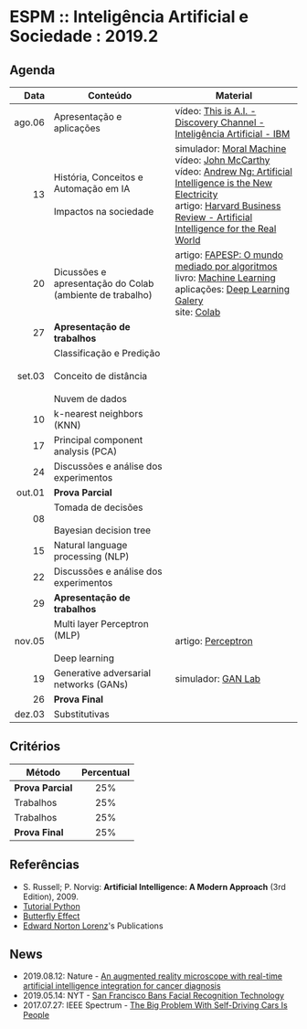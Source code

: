 # ESPM :: Inteligência Artificial e Sociedade : 2019.2

## Agenda

| Data   | Conteúdo | Material |
|-------:|----------|----------|
| ago.06 | Apresentação e aplicações | vídeo: [This is A.I. - Discovery Channel - Inteligência Artificial - IBM](https://www.youtube.com/watch?v=H3P87qCdqk4) |
|     13 | História, Conceitos e Automação em IA <br><br> Impactos na sociedade | simulador: [Moral Machine](http://moralmachine.mit.edu) <br> vídeo: [John McCarthy](https://www.youtube.com/watch?v=Ozipf13jRr4) <br> vídeo: [Andrew Ng: Artificial Intelligence is the New Electricity](https://www.youtube.com/watch?v=21EiKfQYZXc) <br> artigo: [Harvard Business Review - Artificial Intelligence for the Real World](https://hbr.org/2018/01/artificial-intelligence-for-the-real-world) |
|     20 | Dicussões e apresentação do Colab (ambiente de trabalho) | artigo: [FAPESP: O mundo mediado por algoritmos](https://revistapesquisa.fapesp.br/2018/04/19/o-mundo-mediado-por-algoritmos/) <br> livro: [Machine Learning](http://www.cs.cmu.edu/~tom/pubs/MachineLearning.pdf) <br> aplicações: [Deep Learning Galery](http://deeplearninggallery.com/) <br> site: [Colab](https://colab.research.google.com) |
|     27 | **Apresentação de trabalhos** | |
| set.03 | Classificação e Predição <br><br> Conceito de distância <br><br> Nuvem de dados | |
|     10 | k-nearest neighbors (KNN) | |
|     17 | Principal component analysis (PCA) | |
|     24 | Discussões e análise dos experimentos | |
| out.01 | **Prova Parcial** | |
|     08 | Tomada de decisões <br><br> Bayesian decision tree | |
|     15 | Natural language processing (NLP) | |
|     22 | Discussões e análise dos experimentos |
|     29 | **Apresentação de trabalhos** | |
| nov.05 | Multi layer Perceptron (MLP) <br><br> Deep learning | artigo: [Perceptron](https://hackernoon.com/perceptron-deep-learning-basics-3a938c5f84b6) <br>  |
|     19 | Generative adversarial networks (GANs) | simulador: [GAN Lab](https://poloclub.github.io/ganlab/) <br> |
|     26 | **Prova Final** | |
| dez.03 | Substitutivas | |

## Critérios

| Método            | Percentual |
|-------------------|:----------:|
| **Prova Parcial** |     25%    |
| Trabalhos         |     25%    |
| Trabalhos         |     25%    |
| **Prova Final**   |     25%    |

## Referências

- S. Russell; P. Norvig: **Artificial Intelligence: A Modern Approach** (3rd Edition), 2009.
- [Tutorial Python](https://www.tutorialspoint.com/python/)
- [Butterfly Effect](http://www.scholarpedia.org/article/Butterfly_effect)
- [Edward Norton Lorenz](http://eaps4.mit.edu/research/Lorenz/publications.htm)'s Publications

## News

- 2019.08.12: Nature - [An augmented reality microscope with real-time artificial intelligence integration for cancer diagnosis](https://doi.org/10.1038/s41591-019-0539-7)
- 2019.05.14: NYT - [San Francisco Bans Facial Recognition Technology](https://www.nytimes.com/2019/05/14/us/facial-recognition-ban-san-francisco.html)
- 2017.07.27: IEEE Spectrum - [The Big Problem With Self-Driving Cars Is People](https://spectrum.ieee.org/transportation/self-driving/the-big-problem-with-selfdriving-cars-is-people)

